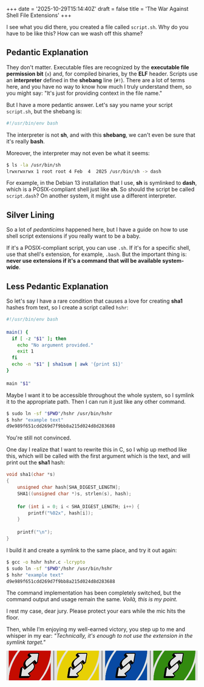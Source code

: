 +++
date = '2025-10-29T15:14:40Z'
draft = false
title = 'The War Against Shell File Extensions'
+++

I see what you did there, you created a file called `script.sh`. Why do you have to be like this? How can we wash off this shame?

<!--more-->

## Pedantic Explanation

They don't matter. Executable files are recognized by the **executable file permission bit** (`x`) and, for compiled binaries, by the **ELF** header. Scripts use an **interpreter** defined in the **shebang** line (`#!`). There are a lot of terms here, and you have no way to know how much I truly understand them, so you might say: "It's just for providing context in the file name."

But I have a more pedantic answer. Let's say you name your script `script.sh`, but the shebang is:

```bash
#!/usr/bin/env bash
```

The interpreter is not **sh**, and with this **shebang**, we can't even be sure that it's really **bash**.

Moreover, the interpreter may not even be what it seems:

```bash
$ ls -la /usr/bin/sh
lrwxrwxrwx 1 root root 4 Feb  4  2025 /usr/bin/sh -> dash
```

For example, in the Debian 13 installation that I use, **sh** is symlinked to **dash**, which is a POSIX-compliant shell just like **sh**. So should the script be called `script.dash`? On another system, it might use a different interpreter.

## Silver Lining

So a lot of _pedanticims_ happened here, but I have a guide on how to use shell script extensions if you really want to be a baby.

If it's a POSIX-compliant script, you can use `.sh`. If it's for a specific shell, use that shell's extension, for example, `.bash`. But the important thing is: **never use extensions if it's a command that will be available system-wide**.

## Less Pedantic Explanation

So let's say I have a rare condition that causes a love for creating **sha1** hashes from text, so I create a script called `hshr`:

```bash
#!/usr/bin/env bash

main() {
  if [ -z "$1" ]; then
    echo "No argument provided."
    exit 1
  fi
  echo -n "$1" | sha1sum | awk '{print $1}'
}

main "$1"
```

Maybe I want it to be accessible throughout the whole system, so I symlink it to the appropriate path. Then I can run it just like any other command.

```bash
$ sudo ln -sf "$PWD"/hshr /usr/bin/hshr
$ hshr "example text"
d9e989f651cdd269d7f9bb8a215d024d8d283688
```

You're still not convinced.

One day I realize that I want to rewrite this in C, so I whip up method like this, which will be called with the first argument which is the text, and will print out the **sha1** hash:

```c
void sha1(char *s)
{
    unsigned char hash[SHA_DIGEST_LENGTH];
    SHA1((unsigned char *)s, strlen(s), hash);

    for (int i = 0; i < SHA_DIGEST_LENGTH; i++) {
        printf("%02x", hash[i]);
    }

    printf("\n");
}
```

I build it and create a symlink to the same place, and try it out again:

```bash
$ gcc -o hshr hshr.c -lcrypto
$ sudo ln -sf "$PWD"/hshr /usr/bin/hshr
$ hshr "example text"
d9e989f651cdd269d7f9bb8a215d024d8d283688
```

The command implementation has been completely switched, but the command output and usage remain the same. _Voilà, this is my point._

I rest my case, dear jury. Please protect your ears while the mic hits the floor.

Then, while I’m enjoying my well-earned victory, you step up to me and whisper in my ear: _"Technically, it's enough to not use the extension in the symlink target."_

![Reverse Uno](reverse.png)
